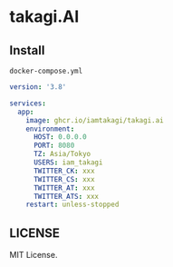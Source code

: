 # takagi.AI

## Install
`docker-compose.yml`
```yml
version: '3.8'

services:
  app:
    image: ghcr.io/iamtakagi/takagi.ai
    environment:
      HOST: 0.0.0.0
      PORT: 8080
      TZ: Asia/Tokyo
      USERS: iam_takagi
      TWITTER_CK: xxx
      TWITTER_CS: xxx
      TWITTER_AT: xxx
      TWITTER_ATS: xxx
    restart: unless-stopped
```

## LICENSE
MIT License.
